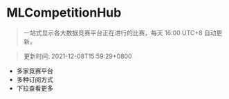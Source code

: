 # MLCompetitionHub

> 一站式显示各大数据竞赛平台正在进行的比赛，每天 16:00 UTC+8 自动更新。
  
> 更新时间: 2021-12-08T15:59:29+0800 

* 多家竞赛平台
* 多种订阅方式
* 下拉查看更多